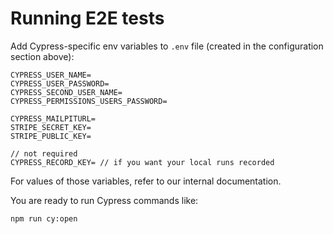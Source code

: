 # Running E2E tests

Add Cypress-specific env variables to `.env` file (created in the configuration section above):

```
CYPRESS_USER_NAME=
CYPRESS_USER_PASSWORD=
CYPRESS_SECOND_USER_NAME=
CYPRESS_PERMISSIONS_USERS_PASSWORD=

CYPRESS_MAILPITURL=
STRIPE_SECRET_KEY=
STRIPE_PUBLIC_KEY=

// not required
CYPRESS_RECORD_KEY= // if you want your local runs recorded
```

For values of those variables, refer to our internal documentation.

You are ready to run Cypress commands like:

```shell
npm run cy:open
```
